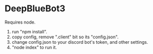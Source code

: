 # DeepBlueBot3

Requires node.

1) run "npm install".
2) copy config, remove ".client" bit so its "config.json".
3) change config.json to your discord bot's token, and other settings.
4) "node index" to run it.
